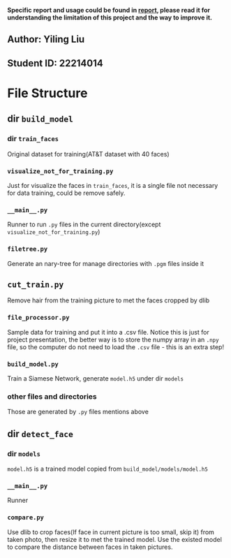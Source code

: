 **Specific report and usage could be found in [report](report/report.md), please read it for understanding the limitation of this project and the way to improve it.**

## Author: Yiling Liu

## Student ID: 22214014

# File Structure

## dir `build_model`

### dir `train_faces`

Original dataset for training(AT&T dataset with 40 faces)

### `visualize_not_for_training.py`
Just for visualize the faces in `train_faces`, it is a single file not necessary for data training, could be remove safely.

### `__main__.py`
Runner to run `.py` files in the current directory(except `visualize_not_for_training.py`)

### `filetree.py`
Generate an nary-tree for manage directories with `.pgm` files inside it

## `cut_train.py`
Remove hair from the training picture to met the faces cropped by dlib

### `file_processor.py`
Sample data for training and put it into a .csv file. Notice this is just for project presentation, the better way is to store the numpy array in an `.npy` file, so the computer do not need to load the `.csv` file - this is an extra step!

### `build_model.py`
Train a Siamese Network, generate `model.h5` under dir `models`

### other files and directories
Those are generated by `.py` files mentions above

## dir `detect_face`

### dir `models`
`model.h5` is a trained model copied from `build_model/models/model.h5`

### `__main__.py`
Runner

### `compare.py`
Use dlib to crop faces(If face in current picture is too small, skip it) from taken photo, then resize it to met the trained model. Use the existed model to compare the distance between faces in taken pictures.